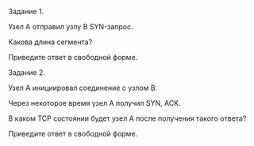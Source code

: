 
Задание 1.

Узел А отправил узлу В SYN-запрос.

Какова длина сегмента?

Приведите ответ в свободной форме.

Задание 2.

Узел А инициировал соединение с узлом В.

Через некоторое время узел А получил SYN, ACK.

В каком TCP состоянии будет узел А после получения такого ответа?

Приведите ответ в свободной форме.